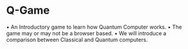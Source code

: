 # Q-Game
•	An Introductory game to learn how Quantum Computer works.
•	The game may or may not be a browser based.
•	We will introduce a comparison between Classical and Quantum computers.
